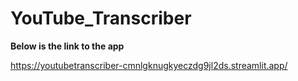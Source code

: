 # YouTube_Transcriber

**Below is the link to the app**

https://youtubetranscriber-cmnlgknugkyeczdg9jl2ds.streamlit.app/
